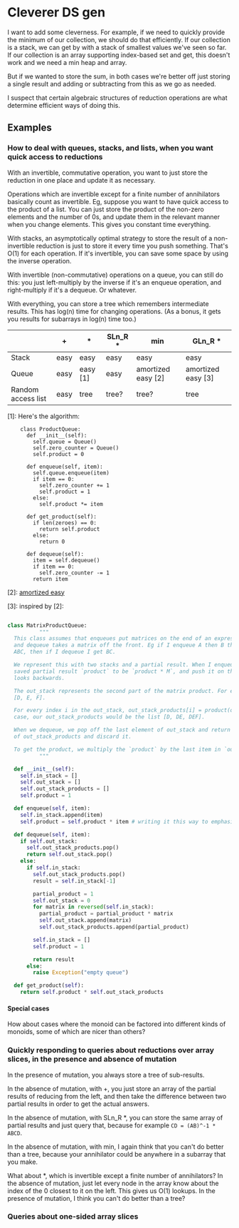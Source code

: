 # Cleverer DS gen

I want to add some cleverness. For example, if we need to quickly provide the minimum of our collection, we should do that efficiently. If our collection is a stack, we can get by with a stack of smallest values we've seen so far. If our collection is an array supporting index-based set and get, this doesn't work and we need a min heap and array.

But if we wanted to store the sum, in both cases we're better off just storing a single result and adding or subtracting from this as we go as needed.

I suspect that certain algebraic structures of reduction operations are what determine efficient ways of doing this.

## Examples

### How to deal with queues, stacks, and lists, when you want quick access to reductions

With an invertible, commutative operation, you want to just store the reduction in one place and update it as necessary.

Operations which are invertible except for a finite number of annihilators basically count as invertible. Eg, suppose you want to have quick access to the product of a list. You can just store the product of the non-zero elements and the number of 0s, and update them in the relevant manner when you change elements. This gives you constant time everything.

With stacks, an asymptotically optimal strategy to store the result of a non-invertible reduction is just to store it every time you push something. That's O(1) for each operation. If it's invertible, you can save some space by using the inverse operation.

With invertible (non-commutative) operations on a queue, you can still do this: you just left-multiply by the inverse if it's an enqueue operation, and right-multiply if it's a dequeue. Or whatever.

With everything, you can store a tree which remembers intermediate results. This has log(n) time for changing operations. (As a bonus, it gets you results for subarrays in log(n) time too.)



|                    | +    | *        | SLn_R * | min                | GLn_R * |
|--------------------|------|----------|---------|--------------------|---------|
| Stack              | easy | easy     | easy    | easy               | easy    |
| Queue              | easy | easy [1] | easy    | amortized easy [2] | amortized easy [3]    |
| Random access list | easy | tree     | tree?   | tree?              | tree    |

[1]: Here's the algorithm:

		class ProductQueue:
		  def __init__(self):
		    self.queue = Queue()
		    self.zero_counter = Queue()
		    self.product = 0

		  def enqueue(self, item):
		    self.queue.enqueue(item)
		    if item == 0:
		      self.zero_counter += 1
		      self.product = 1
		    else:
		      self.product *= item

		  def get_product(self):
		    if len(zeroes) == 0:
		      return self.product
		    else:
		      return 0

		  def dequeue(self):
		    item = self.dequeue()
		    if item == 0:
		      self.zero_counter -= 1
		    return item
    
[2]: [amortized easy](http://www.keithschwarz.com/interesting/code/?dir=min-queue)

[3]: inspired by [2]:

```python

class MatrixProductQueue:
		  """
  This class assumes that enqueues put matrices on the end of an expression,
  and dequeue takes a matrix off the front. Eg if I enqueue A then B then C, I get
  ABC, then if I dequeue I get BC.

  We represent this with two stacks and a partial result. When I enqueue a matrix M, I set my
  saved partial result `product` to be `product * M`, and push it on the in_stack. This means that my stack
  looks backwards.

  The out_stack represents the second part of the matrix product. For example, DEF would be the list
  [D, E, F].

  For every index i in the out_stack, out_stack_products[i] = product(out_stack[:i+1]). So in the previous
  case, our out_stack_products would be the list [D, DE, DEF].

  When we dequeue, we pop off the last element of out_stack and return it, and pop off the last element
  of out_stack_products and discard it.

  To get the product, we multiply the `product` by the last item in `out_stack_products`.
		  """

  def __init__(self):
    self.in_stack = []
    self.out_stack = []
    self.out_stack_products = []
    self.product = 1

  def enqueue(self, item):
    self.in_stack.append(item)
    self.product = self.product * item # writing it this way to emphasise right-multiplication

  def dequeue(self, item):
    if self.out_stack:
      self.out_stack_products.pop()
      return self.out_stack.pop()
    else:
      if self.in_stack:
        self.out_stack_products.pop()
        result = self.in_stack[-1]

        partial_product = 1
        self.out_stack = 0
        for matrix in reversed(self.in_stack):
          partial_product = partial_product * matrix
          self.out_stack.append(matrix)
          self.out_stack_products.append(partial_product)

        self.in_stack = []
        self.product = 1

        return result
      else:
        raise Exception("empty queue")

  def get_product(self):
    return self.product * self.out_stack_products
```

#### Special cases

How about cases where the monoid can be factored into different kinds of monoids, some of which are nicer than others?

### Quickly responding to queries about reductions over array slices, in the presence and absence of mutation

In the presence of mutation, you always store a tree of sub-results.

In the absence of mutation, with +, you just store an array of the partial results of reducing from the left, and then take the difference between two partial results in order to get the actual answers.

In the absence of mutation, with SLn_R *, you can store the same array of partial results and just query that, because for example `CD = (AB)^-1 * ABCD`.

In the absence of mutation, with min, I again think that you can't do better than a tree, because your annihilator could be anywhere in a subarray that you make.

What about *, which is invertible except a finite number of annihilators? In the absence of mutation, just let every node in the array know about the index of the 0 closest to it on the left. This gives us O(1) lookups. In the presence of mutation, I think you can't do better than a tree?

### Queries about one-sided array slices

